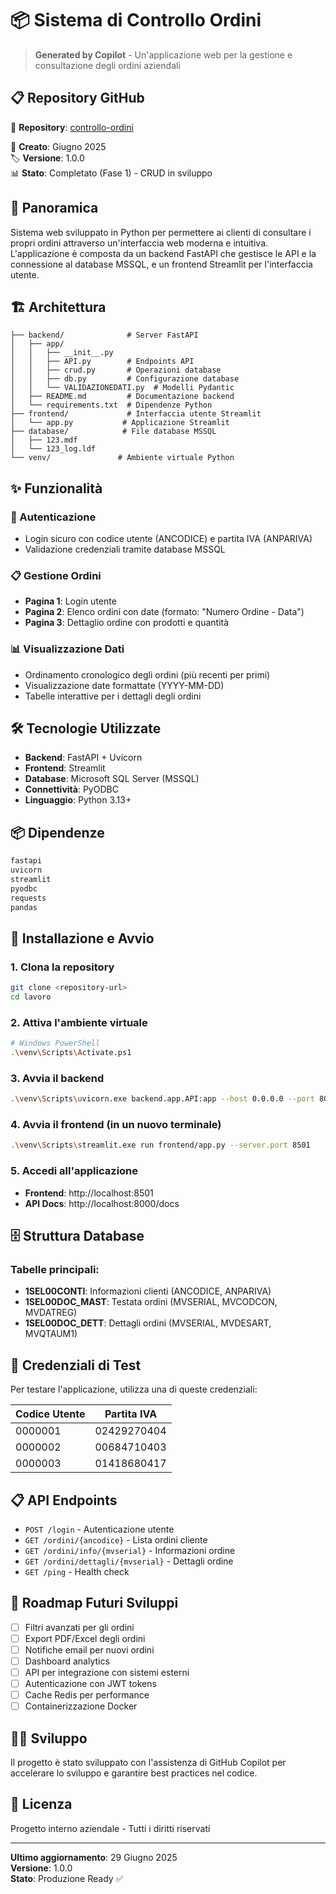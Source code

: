 # 📦 Sistema di Controllo Ordini

> **Generated by Copilot** - Un'applicazione web per la gestione e consultazione degli ordini aziendali

## 📋 Repository GitHub

🔗 **Repository**: [controllo-ordini](https://github.com/Aleselva12/-controllo-ordini)

📅 **Creato**: Giugno 2025  
🏷️ **Versione**: 1.0.0  
📊 **Stato**: Completato (Fase 1) - CRUD in sviluppo

## 🚀 Panoramica

Sistema web sviluppato in Python per permettere ai clienti di consultare i propri ordini attraverso un'interfaccia web moderna e intuitiva. L'applicazione è composta da un backend FastAPI che gestisce le API e la connessione al database MSSQL, e un frontend Streamlit per l'interfaccia utente.

## 🏗️ Architettura

```
├── backend/              # Server FastAPI
│   ├── app/
│   │   ├── __init__.py
│   │   ├── API.py        # Endpoints API
│   │   ├── crud.py       # Operazioni database
│   │   ├── db.py         # Configurazione database
│   │   └── VALIDAZIONEDATI.py  # Modelli Pydantic
│   ├── README.md         # Documentazione backend
│   └── requirements.txt  # Dipendenze Python
├── frontend/             # Interfaccia utente Streamlit
│   └── app.py           # Applicazione Streamlit
├── database/            # File database MSSQL
│   ├── 123.mdf
│   └── 123_log.ldf
└── venv/               # Ambiente virtuale Python
```

## ✨ Funzionalità

### 🔐 Autenticazione
- Login sicuro con codice utente (ANCODICE) e partita IVA (ANPARIVA)
- Validazione credenziali tramite database MSSQL

### 📋 Gestione Ordini
- **Pagina 1**: Login utente
- **Pagina 2**: Elenco ordini con date (formato: "Numero Ordine - Data")
- **Pagina 3**: Dettaglio ordine con prodotti e quantità

### 📊 Visualizzazione Dati
- Ordinamento cronologico degli ordini (più recenti per primi)
- Visualizzazione date formattate (YYYY-MM-DD)
- Tabelle interattive per i dettagli degli ordini

## 🛠️ Tecnologie Utilizzate

- **Backend**: FastAPI + Uvicorn
- **Frontend**: Streamlit
- **Database**: Microsoft SQL Server (MSSQL)
- **Connettività**: PyODBC
- **Linguaggio**: Python 3.13+

## 📦 Dipendenze

```txt
fastapi
uvicorn
streamlit
pyodbc
requests
pandas
```

## 🚀 Installazione e Avvio

### 1. Clona la repository
```bash
git clone <repository-url>
cd lavoro
```

### 2. Attiva l'ambiente virtuale
```bash
# Windows PowerShell
.\venv\Scripts\Activate.ps1
```

### 3. Avvia il backend
```bash
.\venv\Scripts\uvicorn.exe backend.app.API:app --host 0.0.0.0 --port 8000
```

### 4. Avvia il frontend (in un nuovo terminale)
```bash
.\venv\Scripts\streamlit.exe run frontend/app.py --server.port 8501
```

### 5. Accedi all'applicazione
- **Frontend**: http://localhost:8501
- **API Docs**: http://localhost:8000/docs

## 🗄️ Struttura Database

### Tabelle principali:
- **1SEL00CONTI**: Informazioni clienti (ANCODICE, ANPARIVA)
- **1SEL00DOC_MAST**: Testata ordini (MVSERIAL, MVCODCON, MVDATREG)
- **1SEL00DOC_DETT**: Dettagli ordini (MVSERIAL, MVDESART, MVQTAUM1)

## 🧪 Credenziali di Test

Per testare l'applicazione, utilizza una di queste credenziali:

| Codice Utente | Partita IVA    |
|---------------|----------------|
| 0000001       | 02429270404    |
| 0000002       | 00684710403    |
| 0000003       | 01418680417    |

## 📋 API Endpoints

- `POST /login` - Autenticazione utente
- `GET /ordini/{ancodice}` - Lista ordini cliente
- `GET /ordini/info/{mvserial}` - Informazioni ordine
- `GET /ordini/dettagli/{mvserial}` - Dettagli ordine
- `GET /ping` - Health check

## 🔄 Roadmap Futuri Sviluppi

- [ ] Filtri avanzati per gli ordini
- [ ] Export PDF/Excel degli ordini
- [ ] Notifiche email per nuovi ordini
- [ ] Dashboard analytics
- [ ] API per integrazione con sistemi esterni
- [ ] Autenticazione con JWT tokens
- [ ] Cache Redis per performance
- [ ] Containerizzazione Docker

## 👨‍💻 Sviluppo

Il progetto è stato sviluppato con l'assistenza di GitHub Copilot per accelerare lo sviluppo e garantire best practices nel codice.

## 📄 Licenza

Progetto interno aziendale - Tutti i diritti riservati

---

**Ultimo aggiornamento**: 29 Giugno 2025  
**Versione**: 1.0.0  
**Stato**: Produzione Ready ✅
